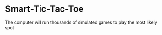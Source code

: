 # Smart-Tic-Tac-Toe
The computer will run thousands of simulated games to play the most likely spot 
